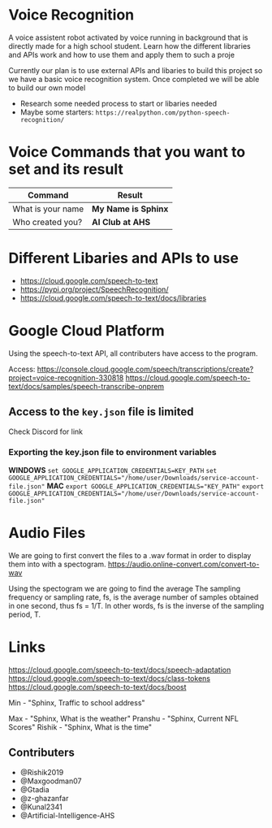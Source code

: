 # Voice Recognition
A voice assistent robot activated by voice running in background that is directly made for a high school student. Learn how the different libraries and APIs work and how to use them and apply them to such a proje

Currently our plan is to use external APIs and libaries to build this project so we have a basic voice recognition system. Once completed we will be able to build our own model 

- Research some needed process to start or libaries needed
- Maybe some starters: `https://realpython.com/python-speech-recognition/`

# Voice Commands that you want to set and its result

|Command|Result|
|-|-|
|What is your name|**My Name is Sphinx**|
|Who created you?|**AI Club at AHS**|


# Different Libaries and APIs to use
- https://cloud.google.com/speech-to-text
- https://pypi.org/project/SpeechRecognition/
- https://cloud.google.com/speech-to-text/docs/libraries

# Google Cloud Platform
Using the speech-to-text API, all contributers have access to the program. 

Access: https://console.cloud.google.com/speech/transcriptions/create?project=voice-recognition-330818
https://cloud.google.com/speech-to-text/docs/samples/speech-transcribe-onprem
## Access to the `key.json` file is limited
Check Discord for link 

### Exporting the key.json file to environment variables

**WINDOWS**
`set GOOGLE_APPLICATION_CREDENTIALS=KEY_PATH`
`set GOOGLE_APPLICATION_CREDENTIALS="/home/user/Downloads/service-account-file.json"`
**MAC**
`export GOOGLE_APPLICATION_CREDENTIALS="KEY_PATH"`
`export GOOGLE_APPLICATION_CREDENTIALS="/home/user/Downloads/service-account-file.json"`

# Audio Files

We are going to first convert the files to a .wav format in order to display them into with a spectogram.
https://audio.online-convert.com/convert-to-wav


Using the spectogram we are going to find the average
The sampling frequency or sampling rate, fs, is the average number of samples obtained in one second, thus fs = 1/T. In other words, fs is the inverse of the sampling period, T.

# Links
https://cloud.google.com/speech-to-text/docs/speech-adaptation
https://cloud.google.com/speech-to-text/docs/class-tokens
https://cloud.google.com/speech-to-text/docs/boost

Min - "Sphinx, Traffic to school address"


Max - "Sphinx, What is the weather"
Pranshu - "Sphinx, Current NFL Scores"
Rishik - "Sphinx, What is the time"



## Contributers

- @Rishik2019
- @Maxgoodman07
- @Gtadia
- @z-ghazanfar
- @Kunal2341
- @Artificial-Intelligence-AHS
